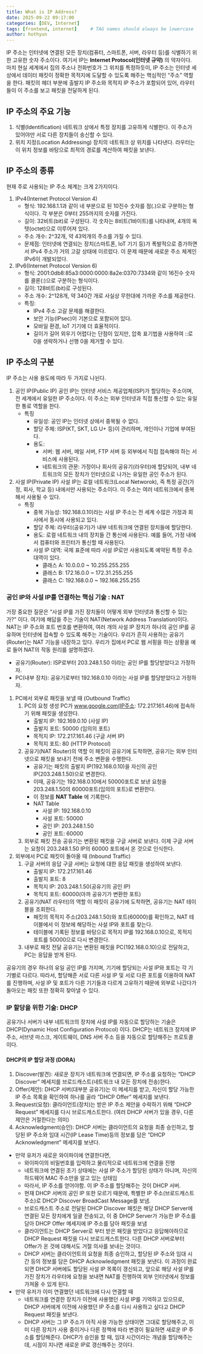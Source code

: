 ```yaml
---
title: What is IP Address?
date: 2025-09-22 09:17:00
categories: [DEV, Internet]
tags: [frontend, internet]     # TAG names should always be lowercase
author: hothyun
---
```


IP 주소는 인터넷에 연결된 모든 장치(컴퓨터, 스마트폰, 서버, 라우터 등)를 식별하기 위한 고유한 숫자 주소이다. 여기서 IP는 **Internet Protocol(인터넷 규약)** 의 약자이다.
마치 현실 세계에서 집의 주소나 전화번호가 그 위치를 특정하듯이, IP 주소는 인터넷 세상에서 데이터 패킷이 정확한 목적지에 도달할 수 있도록 해주는 핵심적인 “주소” 역할을 한다. 패킷의 헤더 부분에 출발지 IP 주소와 목적지 IP 주소가 포함되어 있어, 라우터들이 이 주소를 보고 패킷을 전달하게 된다.

## IP 주소의 주요 기능

1. 식별(Identification)
	네트워크 상에서 특정 장치를 고유하게 식별한다. 이 주소가 있어야만 서로 다른 장치들이 송신할 수 있다.
2. 위치 지정(Location Addressing)
	장치의 네트워크 상 위치를 나타낸다. 라우터는 이 위치 정보를 바탕으로 최적의 경로를 계산하여 패킷을 보낸다.

## IP 주소의 종류

현재 주로 사용되는 IP 주소 체계는 크게 2가지이다.

1. IPv4(Internet Protocol Version 4)
	- 형식: 192.168.1.1과 같이 네 부분으로 된 10진수 숫자를 점(.)으로 구분하는 형식이다. 각 부분은 0부터 255까지의 숫자를 가진다.
	- 길이: 32비트(bit)로 구성된다. 각 숫자는 8비트(1바이트)를 나타내며, 4개의 옥텟(octet)으로 이루어져 있다.
	- 주소 개수: 2^32개, 약 43억개의 주소를 가질 수 있다.
	- 문제점: 인터넷에 연결되는 장치(스마트폰, IoT 기기 등)가 폭발적으로 증가하면서 IPv4 주소가 거의 고갈 상태에 이르렀다. 이 문제 때문에 새로운 주소 체계인 IPv6이 개발되었다.
2. IPv6(Internet Protocol Version 6)
	- 형식: 2001:0db8:85a3:0000:0000:8a2e:0370:7334와 같이 16진수 숫자를 콜론(:)으로 구분하는 형식이다.
	- 길이: 128비트(bit)로 구성된다.
	- 주소 개수: 2^128개, 약 340간 개로 사실상 무한대에 가까운 주소를 제공한다.
	- 특징:
		- IPv4 주소 고갈 문제를 해결한다.
		- 보안 기능(IPsec)이 기본으로 포함되어 있다.
		- 모바일 환경, IoT 기기에 더 효율적이다.
		- 길이가 길어 외우기 어렵다는 단점이 있지만, 압축 표기법을 사용하여 ::로 0을 생략하거나 선행 0을 제거할 수 있다.

## IP 주소의 구분

IP 주소는 사용 용도에 따라 두 가지로 나뉜다.

1. 공인 IP(Public IP)
	공인 IP는 인터넷 서비스 제공업체(ISP)가 할당하는 주소이며, 전 세계에서 유일한 IP 주소이다. 이 주소는 외부 인터넷과 직접 통신할 수 있는 유일한 통로 역할을 한다.
	- 특징
		- 유일성: 공인 IP는 인터넷 상에서 중복될 수 없다.
		- 할당 주체: ISP(KT, SKT, LG U+ 등)이 관리하며, 개인이나 기업에 부여된다.
		- 용도:
			- 서버: 웹 서버, 메일 서버, FTP 서버 등 외부에서 직접 접속해야 하는 서비스에 사용된다.
			- 네트워크의 관문: 가정이나 회사의 공유기(라우터)에 할당되어, 내부 네트워크의 모든 장치가 인터넷으로 나가는 유일한 공인 주소가 된다.
2. 사설 IP(Private IP)
	사설 IP는 로컬 네트워크(Local Networok), 즉 특정 공간(가정, 회사, 학교 등) 내에서만 사용되는 주소이다. 이 주소는 여러 네트워크에서 중복해서 사용될 수 있다.
	- 특징
		- 중복 가능성: 192.168.0.1이라는 사설 IP 주소는 전 세계 수많은 가정과 회사에서 동시에 사용되고 있다.
		- 할당 주체: 라우터(공유기)가 내부 네트워크에 연결된 장치들에 할당한다.
		- 용도: 로컬 네트워크 내의 장치들 간 통신에 사용된다. 예를 들어, 가정 내에서 컴퓨터와 프린터가 통신할 때 사용된다.
		- 사설 IP 대역: 국제 표준에 따라 사설 IP로만 사용되도록 예약된 특정 주소 대역이 있다.
			- 클래스 A: 10.0.0.0 ~ 10.255.255.255
			- 클래스 B: 172.16.0.0 ~ 172.31.255.255
			- 클래스 C: 192.168.0.0 ~ 192.168.255.255

### 공인 IP와 사설 IP를 연결하는 핵심 기술 : NAT

가장 중요한 질문은 “사설 IP를 가진 장치들이 어떻게 외부 인터넷과 통신할 수 있는가?” 이다. 여기에 해답을 주는 기술이 NAT(Network Address Translation)이다.
NAT는 IP 주소와 포트 번호를 변환하여, 여러 개의 사설 IP 장치가 하나의 공인 IP를 공유하며 인터넷에 접속할 수 있도록 해주는 기술이다. 우리가 흔히 사용하는 공유기(Router)는 NAT 기능을 내장하고 있다.
우리가 집에서 PC로 웹 서핑을 하는 상황을 예로 들어 NAT의 작동 원리를 설명하겠다.

- 공유기(Router): ISP로부터 203.248.1.50 이라는 공인 IP를 할당받았다고 가정하자.
- PC(내부 장치): 공유기로부터 192.168.0.10 이라는 사설 IP를 할당받았다고 가정하자.

1. PC에서 외부로 패킷을 보낼 때 (Outbound Traffic)
	1. PC의 요청 생성
		PC가 www.google.com(IP주소: 172.217.161.46)에 접속하기 위해 패킷을 생성한다.
		- 출발지 IP: 192.169.0.10 (사설 IP)
		- 출발지 포트: 50000 (임의의 포트)
		- 목적지 IP: 172.217.161.46 (구글 서버 IP)
		- 목적지 포트: 80 (HTTP Protocol)
	2. 공유기(NAT Router)의 역할
		이 패킷이 공유기에 도착하면, 공유기는 외부 인터넷으로 패킷을 보내기 전에 주소 변환을 수행한다.
		- 공유기는 패킷의 출발지 IP(192.168.0.10)을 자신의 공인 IP(203.248.1.50)으로 변경한다.
		- 이때, 공유기는 192.168.0.10에서 50000포트로 보낸 요청을 203.248.1.50의 60000포트(임의의 포트)로 변환한다.
		- 이 정보를 **NAT Table** 에 기록한다.
		- NAT Table
			- 사설 IP: 192.168.0.10
			- 사설 포트: 50000
			- 공인 IP: 203.248.1.50
			- 공인 포트: 60000
	3. 외부로 패킷 전송
		공유기는 변환된 패킷을 구글 서버로 보낸다. 이제 구글 서버는 요청이 203.248.1.50 IP의 60000 포트에서 온 것으로 인식한다.
2. 외부에서 PC로 패킷이 돌아올 때 (Inbound Traffic)
	1. 구글 서버의 응답
		구글 서버는 요청에 대한 응답 패킷을 생성하여 보낸다.
		- 출발지 IP: 172.217.161.46
		- 출발지 포트: 8
		- 목적지 IP: 203.248.1.50(공유기의 공인 IP)
		- 목적지 포트: 60000(아까 공유기가 변환한 포트)
	2. 공유기(NAT 라우터)의 역할
		이 패킷이 공유기에 도착하면, 공유기는 NAT 테이블을 조회한다. 
		- 패킷의 목적지 주소(203.248.1.50)와 포트(60000)를 확인하고, NAT 테이블에서 이 정보에 해당하는 사설 IP와 포트를 찾는다.
		- 테이블에 기록된 정보를 바탕으로 목적지 IP를 192.168.0.10으로, 목적지 포트를 50000으로 다시 변경한다.
	3. 내부로 패킷 전달
		공유기는 변환된 패킷을 PC(192.168.0.10)으로 전달하고, PC는 응답을 받게 된다.

공유기의 경우 하나의 유일 공인 IP를 가지며, 기기에 할당되는 사설 IP와 포트는 각 기기별로 다르다. 따라서, 할당해준 서로 다른 사설 IP 및 서로 다른 포트를 이용하여 NAT를 진행하며, 사설 IP 및 포트가 다른 기기들과 다르게 고유하기 때문에 외부로 나갔다가 돌아오는 패킷 또한 정확히 찾아낼 수 있다.

### IP 할당을 위한 기술: DHCP

공유기나 서버가 내부 네트워크의 장치에 사설 IP를 자동으로 할당하는 기술은 DHCP(Dynamic Host Configuration Protocol) 이다.
DHCP는 네트워크 장치에 IP 주소, 서브넷 마스크, 게이트웨이, DNS 서버 주소 등을 자동으로 할당해주는 프로토콜이다.

#### DHCP의 IP 할당 과정 (DORA)

1. Discover(발견): 새로운 장치가 네트워크에 연결되면, IP 주소를 요청하는 “DHCP Discover” 메세지를 브로드캐스트(네트워크 내 모든 장치에 전송)한다.
2. Offer(제안): DHCP 서버(대부분 공유기)는 이 메세지를 받고, 자신이 할당 가능한 IP 주소 목록을 확인하여 하나를 골라 ”DHCP Offer” 메세지를 보낸다.
3. Request(요청): 클라이언트(장치)는 받은 IP 주소 제안을 수락하기 위해 “DHCP Request” 메세지를 다시 브로드캐스트한다. (여러 DHCP 서버가 있을 경우, 다른 제안은 거절한다는 의미)
4. Acknowledgment(승인): DHCP 서버는 클라이언트의 요청을 최종 승인하고, 할당된 IP 주소와 임대 시간(IP Lease Time)등의 정보를 담은 ”DHCP Acknowledgment” 메세지를 보낸다.

- 만약 유저가 새로운 와이파이에 연결한다면,
	- 와이파이의 비밀번호를 입력하고 물리적으로 네트워크에 연결을 진행
	- 네트워크에 연결된 초기 상태에는 사설 IP 주소가 할당된 상태가 아니며, 자신의 하드웨어 MAC 주소만을 알고 있는 상태임
	- 따라서, IP 주소를 얻어야함. 이 IP 주소를 할당해주는 것이 DHCP 서버.
	- 현재 DHCP 서버의 공인 IP 또한 모르기 때문에, 특별한 IP 주소(브로드캐스트 주소)로 DHCP Discover BroadCast Message를 보냄.
	- 브로드캐스트 주소로 전달된 DHCP Discover 패킷은 해당 DHCP Server에 연결된 모든 장치에게 일괄 전송되고, 이 중 DHCP Server가 가능한 IP 주소를 담아 DHCP Offer 메세지에 IP 주소를 담아 패킷을 보냄
	- 클라이언트는 DHCP Server로 부터 받은 패킷을 받았다고 응답해야하므로 DHCP Request 패킷을 다시 브로드캐스트한다. 다른 DHCP 서버로부터 Offer가 온 것에 대해서도 거절 의사를 보내는 것이다.
	- DHCP 서버는 클라이언트의 요청을 최종 승인하고, 할당된 IP 주소와 임대 시간 등의 정보를 담은 DHCP Acknowledgment 패킷을 보낸다. 이 과정이 완료되면 DHCP 서버에도 할당된 사설 IP 목록이 갱신되고, 앞으로 해당 사설 IP를 가진 장치가 라우터에 요청을 보내면 NAT를 진행하여 외부 인터넷에서 정보를 가져올 수 있게 된다.
- 만약 유저가 이미 연결했던 네트워크에 다시 연결할 때
	- 네트워크를 연결한 장치가 이전에 사용했던 사설 IP를 기억하고 있으므로, DHCP 서버에게 이전에 사용했던 IP 주소를 다시 사용하고 싶다고 DHCP Request 패킷을 보낸다.
	- DHCP 서버는 그 IP 주소가 아직 사용 가능한 상태이면 그대로 할당해주고, 이미 다른 장치가 사용 중이거나 다른 정책에 따라 변경이 필요하면 새로운 IP 주소를 할당해준다. DHCP가 승인을 할 때, 임대 시간이라는 개념을 할당해주는데, 시점이 지나면 새로운 IP로 갱신해주는 것이다.